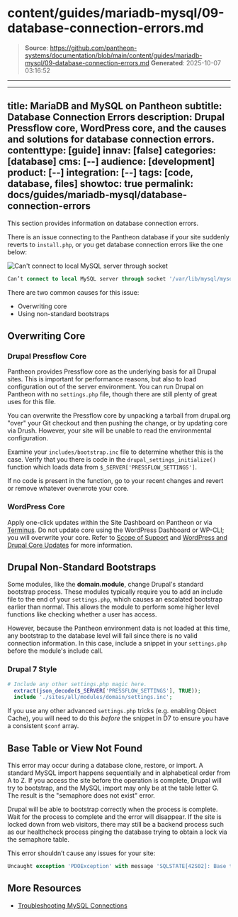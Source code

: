 # content/guides/mariadb-mysql/09-database-connection-errors.md

> **Source**: https://github.com/pantheon-systems/documentation/blob/main/content/guides/mariadb-mysql/09-database-connection-errors.md
> **Generated**: 2025-10-07 03:16:52

---

---
title: MariaDB and MySQL on Pantheon
subtitle: Database Connection Errors
description: Drupal Pressflow core, WordPress core, and the causes and solutions for database connection errors.
contenttype: [guide]
innav: [false]
categories: [database]
cms: [--]
audience: [development]
product: [--]
integration: [--]
tags: [code, database, files]
showtoc: true
permalink: docs/guides/mariadb-mysql/database-connection-errors
---

<!-- Much of this guide could be restructured. Some of the info in this guide is general explanation. Some is troubleshooting "how to"  -->

This section provides information on database connection errors.

There is an issue connecting to the Pantheon database if your site suddenly reverts to `install.php`, or you get database connection errors like the one below:

![Can't connect to local MySQL server through socket](../../../images/mysql-connection-error.png)

```sql
Can’t connect to local MySQL server through socket '/var/lib/mysql/mysql.sock'...).
```

There are two common causes for this issue:

- Overwriting core
- Using non-standard bootstraps

## Overwriting Core

### Drupal Pressflow Core

Pantheon provides Pressflow core as the underlying basis for all Drupal sites. This is important for performance reasons, but also to load configuration out of the server environment. You can run Drupal on Pantheon with no `settings.php` file, though there are still plenty of great uses for this file.

You can overwrite the Pressflow core by unpacking a tarball from drupal.org "over" your Git checkout and then pushing the change, or by updating core via Drush. However, your site will be unable to read the environmental configuration.

 Examine your `includes/bootstrap.inc` file to determine whether this is the case. Verify that you there is code in the `drupal_settings_initialize()` function which loads data from `$_SERVER['PRESSFLOW_SETTINGS']`.

If no code is present in the function, go to your recent changes and revert or remove whatever overwrote your core.

### WordPress Core

Apply one-click updates within the Site Dashboard on Pantheon or via [Terminus](/terminus). Do not update core using the WordPress Dashboard or WP-CLI; you will overwrite your core. Refer to [Scope of Support](/guides/support) and [WordPress and Drupal Core Updates](/core-updates) for more information.

## Drupal Non-Standard Bootstraps

Some modules, like the **domain.module**, change Drupal's standard bootstrap process. These modules typically require you to add an include file to the end of your `settings.php`, which causes an escalated bootstrap earlier than normal. This allows the module to perform some higher level functions like checking whether a user has access.

However, because the Pantheon environment data is not loaded at this time, any bootstrap to the database level will fail since there is no valid connection information. In this case, include a snippet in your `settings.php` before the module's include call.

### Drupal 7 Style

```php
# Include any other settings.php magic here.
  extract(json_decode($_SERVER['PRESSFLOW_SETTINGS'], TRUE));
  include './sites/all/modules/domain/settings.inc';
```

<Alert title="Warning" type="danger">

If you use any other advanced `settings.php` tricks (e.g. enabling Object Cache), you will need to do this *before* the snippet in D7 to ensure you have a consistent `$conf` array.

</Alert>

## Base Table or View Not Found

This error may occur during a database clone, restore, or import. A standard MySQL import happens sequentially and in alphabetical order from A to Z. If you access the site before the operation is complete, Drupal will try to bootstrap, and the MySQL import may only be at the table letter G. The result is the "semaphore does not exist" error.

Drupal will be able to bootstrap correctly when the process is complete. Wait for the process to complete and the error will disappear. If the site is locked down from web visitors, there may still be a backend process such as our healthcheck process pinging the database trying to obtain a lock via the semaphore table.

This error shouldn’t cause any issues for your site:


```sql
Uncaught exception 'PDOException' with message 'SQLSTATE[42S02]: Base table or view not found: 1146 Table 'pantheon.semaphore' doesn't exist' in /srv/bindings/xxxxxxxx-xxxx-xxxx-xxxx-xxxxxxxxxxxx/code/includes/database/database.inc:2171 Stack trace: #0 /srv/bindings/7xxxxxxxx-xxxx-xxxx-xxxx-xxxxxxxxxxxx/code/includes/database/database.inc(2171): PDOStatement->execute(Array) #1 /srv/bindings/xxxxxxxx-xxxx-xxxx-xxxx-xxxxxxxxxxxx/code/includes/database/database.inc(683): DatabaseStatementBase->execute(Array, Array) #2 /srv/bindings/xxxxxxxx-xxxx-xxxx-xxxx-xxxxxxxxxxxx/code/includes/database/database.inc(2350): DatabaseConnection->query('SELECT expire, ...', Array, Array) #3 /srv/bindings/xxxxxxxx-xxxx-xxxx-xxxx-xxxxxxxxxxxx/code/includes/lock.inc(167): db_query('SELECT expire, ...', Array) #4 /srv/bindings/xxxxxxxx-xxxx-xxxx-xxxx-xxxxxxxxxxxx/code/includes/lock.inc(146): lock_may_be_available('schema:runtime:...') #5 /srv/bindings/xxxxxxxx-xxxx-xxxx-xxxx-xxxxxxxxxxxx/code/includes/bootstrap.inc(433): ...
```

## More Resources

- [Troubleshooting MySQL Connections](/guides/mariadb-mysql/mysql-access/#troubleshooting-mysql-connections)

